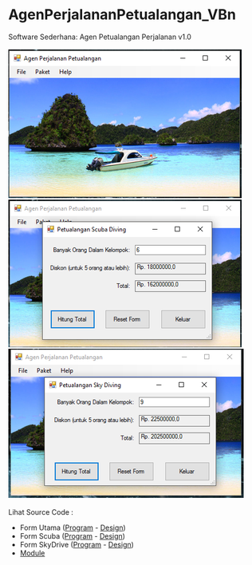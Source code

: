 # AgenPerjalananPetualangan_VBn
Software Sederhana: Agen Petualangan Perjalanan v1.0<br><br>
<img src="https://github.com/RizkyKhapidsyah/AgenPerjalananPetualangan_VBn/blob/master/Agen%20Perjalanan%20Petualangan/Results/001.PNG">
<img src="https://github.com/RizkyKhapidsyah/AgenPerjalananPetualangan_VBn/blob/master/Agen%20Perjalanan%20Petualangan/Results/002.PNG">
<img src="https://github.com/RizkyKhapidsyah/AgenPerjalananPetualangan_VBn/blob/master/Agen%20Perjalanan%20Petualangan/Results/003.PNG"><br><br>
Lihat Source Code :<br>
- Form Utama (<a href="https://github.com/RizkyKhapidsyah/AgenPerjalananPetualangan_VBn/blob/master/Agen%20Perjalanan%20Petualangan/FormUtama.vb">Program</a> - <a href="https://github.com/RizkyKhapidsyah/AgenPerjalananPetualangan_VBn/blob/master/Agen%20Perjalanan%20Petualangan/FormUtama.Designer.vb">Design</a>)<br>
- Form Scuba (<a href="https://github.com/RizkyKhapidsyah/AgenPerjalananPetualangan_VBn/blob/master/Agen%20Perjalanan%20Petualangan/FormScuba.vb">Program</a> - <a href="https://github.com/RizkyKhapidsyah/AgenPerjalananPetualangan_VBn/blob/master/Agen%20Perjalanan%20Petualangan/FormScuba.Designer.vb">Design</a>)<br>
- Form SkyDrive (<a href="https://github.com/RizkyKhapidsyah/AgenPerjalananPetualangan_VBn/blob/master/Agen%20Perjalanan%20Petualangan/FormSkyDive.vb">Program</a> - <a href="https://github.com/RizkyKhapidsyah/AgenPerjalananPetualangan_VBn/blob/master/Agen%20Perjalanan%20Petualangan/FormSkyDive.Designer.vb">Design</a>)<br>
- <a href="https://github.com/RizkyKhapidsyah/AgenPerjalananPetualangan_VBn/blob/master/Agen%20Perjalanan%20Petualangan/ModulHitungHarga.vb">Module</a>
